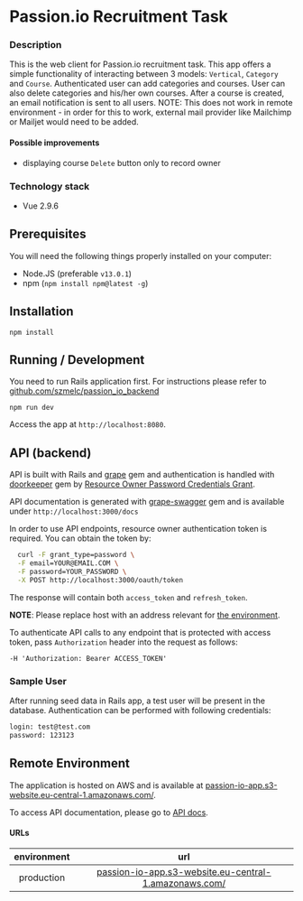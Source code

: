 # Passion.io Recruitment Task

### Description

This is the web client for Passion.io recruitment task. This app offers a simple functionality of interacting between 3 models: `Vertical`, `Category` and `Course`. Authenticated user can add categories and courses. User can also delete categories and his/her own courses. After a course is created, an email notification is sent to all users. NOTE: This does not work in remote environment - in order for this to work, external mail provider like Mailchimp or Mailjet would need to be added.


#### Possible improvements

* displaying course `Delete` button only to record owner

### Technology stack

* Vue 2.9.6

## Prerequisites

You will need the following things properly installed on your computer:

* Node.JS (preferable `v13.0.1`)
* npm (`npm install npm@latest -g`)

## Installation

`npm install`

## Running / Development

You need to run Rails application first. For instructions please refer to [github.com/szmelc/passion_io_backend](https://github.com/szmelc/passion_io_backend)

`npm run dev`

Access the app at `http://localhost:8080`.

## API (backend)

API is built with Rails and [grape](https://github.com/intridea/grape) gem and authentication is handled with [doorkeeper](https://github.com/doorkeeper-gem/doorkeeper) gem by [Resource Owner Password Credentials Grant](https://oauthlib.readthedocs.io/en/latest/oauth2/grants/password.html).

API documentation is generated with [grape-swagger](https://github.com/tim-vandecasteele/grape-swagger) gem and is available under `http://localhost:3000/docs`

In order to use API endpoints, resource owner authentication token is required. You can obtain the token by:

```bash
  curl -F grant_type=password \
  -F email=YOUR@EMAIL.COM \
  -F password=YOUR_PASSWORD \
  -X POST http://localhost:3000/oauth/token
```

The response will contain both `access_token` and `refresh_token`.

**NOTE**: Please replace host with an address relevant for [the environment](#api-backend).

To authenticate API calls to any endpoint that is protected with access token, pass `Authorization` header into the request as follows:

`-H 'Authorization: Bearer ACCESS_TOKEN'`

### Sample User

After running seed data in Rails app, a test user will be present in the database. Authentication can be performed with following credentials:

```bash
login: test@test.com
password: 123123
```

## Remote Environment

The application is hosted on AWS and is available at [passion-io-app.s3-website.eu-central-1.amazonaws.com/](http://passion-io-app.s3-website.eu-central-1.amazonaws.com/).

To access API documentation, please go to [API docs](https://evening-stream-34331.herokuapp.com/docs).

#### URLs

|      environment      |                                               url                                              |
|:---------------------:|:----------------------------------------------------------------------------------------------:|
|       production         |       [passion-io-app.s3-website.eu-central-1.amazonaws.com/](http://passion-io-app.s3-website.eu-central-1.amazonaws.com/)       |
